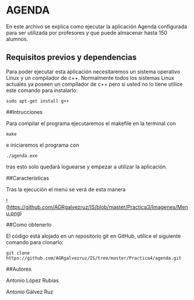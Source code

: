# AGENDA

En este archivo se explica como ejecutar la aplicación Agenda configurada para ser utilizada por profesores y que puede almacenar hasta 150 alumnos.

## Requisitos previos y dependencias

Para poder ejecutar esta aplicación necesitaremos un sistema operativo Linux y un compilador de c++. Normalmente todos los sistemas Linux actuales ya poseen un compilador de c++ pero si usted no lo tiene utilice este comando para instalarlo:

`sudo apt-get install g++`

##Intrucciones

Para compilar el programa ejecutaremos el makefile en la terminal con

`make`

e iniciaremos el programa con 

`./agenda.exe`

tras esto solo quedará loguearse y empezar a utilizar la aplicación.

##Características

Tras la ejecución el menú se verá de esta manera

!(https://github.com/AGRgalvezruz/IS/blob/master/Practica3/Imagenes/Menu.png)

##Como obtenerlo

El código está alojado en un repositorio git en GitHub, utilice el siguiente comando para clonarlo:

`git clone https://github.com/AGRgalvezruz/IS/tree/master/Practica4/agenda.git`

##Autores

Antonio López Rubias

Antonio Gálvez Ruz